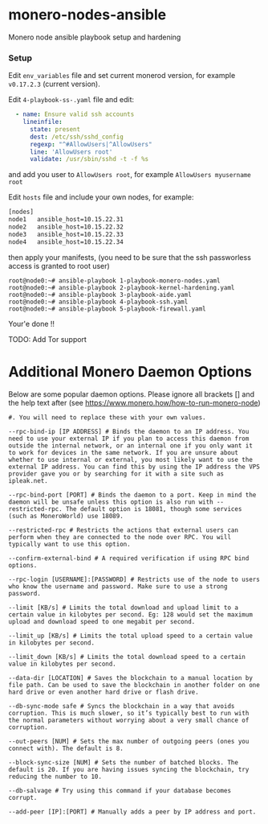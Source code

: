 # monero-nodes-ansible

Monero node ansible playbook setup and hardening

### Setup

Edit `env_variables` file and set current monerod version, for example `v0.17.2.3` (current version).

Edit `4-playbook-ss-.yaml` file and edit:

```yaml
  - name: Ensure valid ssh accounts
    lineinfile:
      state: present
      dest: /etc/ssh/sshd_config
      regexp: "^#AllowUsers|^AllowUsers"
      line: 'AllowUsers root'
      validate: /usr/sbin/sshd -t -f %s
```

and add you user to `AllowUsers root`, for example `AllowUsers myusername root`

Edit `hosts` file and include your own nodes, for example:

```bash
[nodes]
node1	ansible_host=10.15.22.31
node2	ansible_host=10.15.22.32
node3	ansible_host=10.15.22.33
node4	ansible_host=10.15.22.34
```

then apply your manifests, (you need to be sure that the ssh passworless access is granted to root user)

```shell
root@node0:~# ansible-playbook 1-playbook-monero-nodes.yaml
root@node0:~# ansible-playbook 2-playbook-kernel-hardening.yaml
root@node0:~# ansible-playbook 3-playbook-aide.yaml
root@node0:~# ansible-playbook 4-playbook-ssh.yaml
root@node0:~# ansible-playbook 5-playbook-firewall.yaml
```

Your'e done !!

TODO: Add Tor support

# Additional Monero Daemon Options

Below are some popular daemon options. Please ignore all brackets [] and the help text after 
(see https://www.monero.how/how-to-run-monero-node)

```shell
#. You will need to replace these with your own values.

--rpc-bind-ip [IP ADDRESS] # Binds the daemon to an IP address. You need to use your external IP if you plan to access this daemon from outside the internal network, or an internal one if you only want it to work for devices in the same network. If you are unsure about whether to use internal or external, you most likely want to use the external IP address. You can find this by using the IP address the VPS provider gave you or by searching for it with a site such as ipleak.net.

--rpc-bind-port [PORT] # Binds the daemon to a port. Keep in mind the daemon will be unsafe unless this option is also run with --restricted-rpc. The default option is 18081, though some services (such as MoneroWorld) use 18089.

--restricted-rpc # Restricts the actions that external users can perform when they are connected to the node over RPC. You will typically want to use this option.

--confirm-external-bind # A required verification if using RPC bind options.

--rpc-login [USERNAME]:[PASSWORD] # Restricts use of the node to users who know the username and password. Make sure to use a strong password.

--limit [KB/s] # Limits the total download and upload limit to a certain value in kilobytes per second. Eg: 128 would set the maximum upload and download speed to one megabit per second.

--limit_up [KB/s] # Limits the total upload speed to a certain value in kilobytes per second.

--limit_down [KB/s] # Limits the total download speed to a certain value in kilobytes per second.

--data-dir [LOCATION] # Saves the blockchain to a manual location by file path. Can be used to save the blockchain in another folder on one hard drive or even another hard drive or flash drive.

--db-sync-mode safe # Syncs the blockchain in a way that avoids corruption. This is much slower, so it’s typically best to run with the normal parameters without worrying about a very small chance of corruption.

--out-peers [NUM] # Sets the max number of outgoing peers (ones you connect with). The default is 8.

--block-sync-size [NUM] # Sets the number of batched blocks. The default is 20. If you are having issues syncing the blockchain, try reducing the number to 10.

--db-salvage # Try using this command if your database becomes corrupt.

--add-peer [IP]:[PORT] # Manually adds a peer by IP address and port.
```